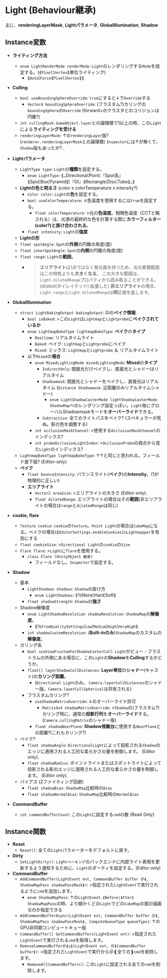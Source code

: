 # Light (Behaviour継承)

主に、**renderingLayerMask**, **Lightパラメータ**, **GlobalIllumination**, **Shadow**

## Instance変数

- **ライティング方法**
  - `enum LightRenderMode renderMode`: `Light`のレンダリングする`Mode`を設定する。(⟪`Pixel`¦`Vertex`⟫単位ライティング)
    - ⟪`Auto`¦`Force`⟪`Pixel`¦`Vertex`⟫⟫

- **Culling**
  - `bool useBoundingSphereOverride`: `true`にすると↓で`Override`する
    - `Vector4 boundingSphereOverride`: (フラスタム?)カリングの`boundingSphere`の`Override` (forward+のクラスタとのコリジョンは円錐?)
  - `int cullingMask`: `GameObject.layer`との論理積で1以上の時、この`Light`による**ライティングを受ける**
  - `renderingLayerMask`: ↑の`renderingLayer`版?(`renderer.renderingLayerMask`との論理積) `Inspector`には↑が無くて、`Shadow`版もあったが?..

- **Lightパラメータ**
  - `LightType type`: `Light`の**種類**を設定する。
    - `enum LightType`: ⟪｡Directional¦Point¦『Spot系』⟪Spot¦Box¦Pyramid⟫¦『GI』⟪Rectangle¦Disc¦Tube⟫｡⟫
  - **Lightの色と明るさ** (color x colorTemperature x intensity?)
    - `Color color`: `Light`の**色**を設定する。
    - `bool useColorTemperature`: ↓色温度を使用するには`true`を設定する。
      - `float colorTemperature`: >光の**色温度**。相関色温度（CCTと略される）は、光源の最終的な色を計算する際に**カラーフィルター(color?)と掛け合わされる**。
    - `float intensity`: `Light`の**強度**
  - **Lightの形**
  - `float spotAngle`: `Spot`の**外側**の円錐の角度(度)
  - `float innerSpotAngle`: `Spot`の**内側**の円錐の角度(度)
  - `float range`: `Light`の**範囲**。
    - >**エリアライト**は1点ではなく発光面を持つため、光の累積範囲はこの特性よりも**大きくなる**。
      >この大きな範囲は、`Light.dilatedRange`プロパティから読み取ることができる。(dilated(ダイレイテッド):拡張した)
      >**非エリアライト**の場合、`Light.range`と`Light.dilatedRange`は**同じ**値を返します。

- **GlobalIllumination**
  - `struct LightBakingOutput bakingOutput`: GIの**ベイク情報**
    - `bool isBaked`: >この`Light`は`Lightmap`と`Lightprobe`に**ベイクされているか**
    - `enum LightmapBakeType lightmapBakeType`: **ベイク**の**タイプ**
      - `Realtime`: リアルタイムライト
      - `Baked`: ベイク: `Lightmap`と`Lightprobe`にベイク
      - `Mixed`: ミックス: `Lightmap`と`Lightprobe` ＆ リアルタイムライト
    - 以下`Mixed`の**場合**
      - `enum MixedLightingMode mixedLightingMode`: **Mixed**の**タイプ**
        - `IndirectOnly`: 間接光だけベイクし、直接光とシャドーはリアルタイム
        - `Shadowmask`: 間接光とシャドーをベイクし、直接光はリアルタイム (`Distance Shadowmask`: 近距離のみリアルタイムシャドー)
          - `enum LightShadowCasterMode lightShadowCasterMode`: `ShadowMap`へのレンダリング設定っぽい。`Light`毎にグローバルShadowmaskモードを**オーバーライド**できる。
        - `Subtractive`: 全てのライトパスをベイク? (スペキュラーが死ぬ。影の色を調整する)
      - `int occlusionMaskChannel`: >使用する`OcclusionMaskChannel`のインデックス?
      - `int probeOcclusionLightIndex`: >`OcclusionProbe`の視点から見た`Light`のインデックス?
  - `LightmapBakeType lightmapBakeType`: ↑↑と同じと思われる。フィールド直下版? (Editor-only)
  - **ベイク**
    - `float bounceIntensity`: バウンスライト(**ベイク**)の**Intensity**。(1が物理的に正しい)
    - **エリアライト**
      - `Vector2 areaSize`: >エリアライトの大きさ (Editor only).
      - `float dilatedRange`: エリアライトの場合はその**範囲**(非エリアライトの場合は`range`と`dilatedRange`は同じ)

- **cookie, flare**
  - `Texture cookie`: `cookie`の`Texture`。`Point Light`の場合は`CubeMap`になる。ベイクの場合は`EditorSettings.enableCookiesInLightmapper`を有効にする
  - `float cookieSize`: >`Directional Light`の`cookie`の`Size`
  - `Flare flare`: >`Light`に`flare`を使用する。
    - `class Flare (UnityObject 継承)`
      - フィールドなし。`Inspector`で設定する。

- **Shadow**
  - 基本
    - `LightShadows shadows`: `Shadow`の掛け方
      - `enum LightShadows`: ⟪％None¦Hard¦Soft⟫
    - `float shadowStrength`: `Shadow`の**強さ**
  - Shadow解像度
    - `enum LightShadowResolution shadowResolution`: `ShadowMap`の**解像度**。
      - ⟪％`FromQualitySettings`¦`Low`¦`Medium`¦`High`¦`VeryHigh`⟫
    - `int shadowCustomResolution`: (**Built-inのみ**)`ShadowMap`のカスタムの**解像度**。
  - カリング系
    - `bool useViewFrustumForShadowCasterCull`: `Light`がビュー・フラストラムの外側にある場合に、この`Light`の**Shadow**を**Culling**するかどうか。
    - `float[] layerShadowCullDistances`: **Layer単位**の**シャドー**(キャスト)の**カリング距離**。
      - (`Directional Light`のみ。 `Camera.layerCullDistances`のシャドー版。`Camera.layerCullSpherical`は共有される)
    - フラスタムカリング?
      - `useShadowMatrixOverride`: ↓のオーバーライド許可
        - `Matrix4x4 shadowMatrixOverride`: >`Shadow`の(フラスタム?)カリング時に、通常の**投影行列**を**オーバーライド**する。(`Camera.cullingMatrix`のシャドー版)
      - `float shadowNearPlane`: **Shadow視錐台**に使用する`NearPlane`との距離?(これもカリング?)
  - ベイク?
    - `float shadowAngle`: `DirectionalLight`によって投影される`Shadow`のエッジに適用される人工的な柔らかさの量を制御します。 (Editor only).
    - `float shadowRadius`: ポイントライトまたはスポットライトによって投影される影のエッジに適用される人工的な柔らかさの量を制御します。 (Editor only).
  - バイアス (Zファイティング回避)
    - `float shadowBias`: `ShadowMap`比較時の`Bias`
    - `float shadowNormalBias`: `ShadowMap`比較時の`NormalBias`

- **CommandBuffer**
  - `int commandBufferCount`: この`Light`に設定する`cmd`の数 (Read Only)

## Instance関数

- **Reset**
  - `Reset()`: 全ての`Light`パラメーターをデフォルトに戻す。
- **Dirty**
  - `SetLightDirty()`: `Lightベーキング`のバックエンドに内部ライト表現を更新するよう通知するために、`Light`のダーティを設定する。(Editor only)
- **CommandBuffer**
  - `AddCommandBuffer(LightEvent evt, CommandBuffer buffer ＠❰, ShadowMapPass shadowPassMask❱)`: >指定された`LightEvent`で実行されるように`cmd`を追加します。
    - `enum ShadowMapPass`: ↑の`LightEvent.⟪Before¦After⟫ShadowMapPass`の時、より細かくどの`Light`でどの`CubeMap`の面の描画なのか指定できる
  - `AddCommandBufferAsync(LightEvent evt, CommandBuffer buffer ＠❰, ShadowMapPass shadowPassMask❱, ComputeQueueType queueType)`: ↑のGPU非同期コンピュートキュー版
  - `CommandBuffer[] GetCommandBuffers(LightEvent evt)`: >指定された`LightEvent`で実行される`cmd`を取得します。
  - `RemoveCommandBuffer＠❰s❱(LightEvent evt, ＠❰CommandBuffer buffer❱)`: >指定された`LightEvent`で実行から＠❰全ての❱`cmd`を削除します。
    - `RemoveAllCommandBuffers()`: この`Light`に設定される全ての`cmd`を削除します。
